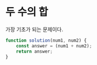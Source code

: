 # 두 수의 합
가장 기초가 되는 문제이다.
```js
function solution(num1, num2) {
    const answer = (num1 + num2);
    return answer;
}
```
